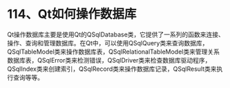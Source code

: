 # 114、Qt如何操作数据库

Qt操作数据库主要是使用Qt的QSqlDatabase类，它提供了一系列的函数来连接、操作、查询和管理数据库。在Qt中，可以使用QSqlQuery类来查询数据库，QSqlTableModel类来操作数据库表，QSqlRelationalTableModel类来管理关系数据库表，QSqlError类来检测错误，QSqlDriver类来检查数据库驱动程序，QSqlIndex类来创建索引，QSqlRecord类来操作数据库记录，QSqlResult类来执行查询等等。
